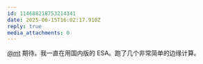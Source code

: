 ```yaml
---
id: 114688218753214341
date: 2025-06-15T16:02:17.910Z
reply: true
media_attachments: 0
---
```


[@mt](https://c.im/@mt) 期待。我一直在用国内版的 ESA。跑了几个非常简单的边缘计算。

